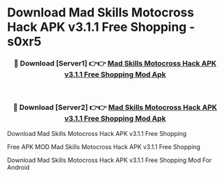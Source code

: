 # Download Mad Skills Motocross Hack APK v3.1.1 Free Shopping - s0xr5



<div align="center">
<h3>🔴 Download [Server1] 👉👉 <a href="https://momento.my/?title=Mad_Skills_Motocross_Hack_APK_v3.1.1_Free_Shopping">Mad Skills Motocross Hack APK v3.1.1 Free Shopping Mod Apk</a></h3><br>

<h3>🔴 Download [Server2] 👉👉 <a href="https://momento.my/?title=Mad_Skills_Motocross_Hack_APK_v3.1.1_Free_Shopping">Mad Skills Motocross Hack APK v3.1.1 Free Shopping Mod Apk</a></h3>
</div>



Download Mad Skills Motocross Hack APK v3.1.1 Free Shopping 

Free APK MOD Mad Skills Motocross Hack APK v3.1.1 Free Shopping 

Download Mad Skills Motocross Hack APK v3.1.1 Free Shopping Mod For Android
